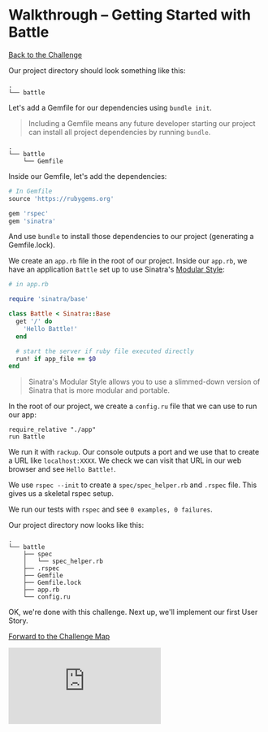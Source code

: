 # Walkthrough – Getting Started with Battle

[Back to the Challenge](../getting_started_with_battle.md)

Our project directory should look something like this:

```
.
└── battle
```

Let's add a Gemfile for our dependencies using `bundle init`.

> Including a Gemfile means any future developer starting our project can install all project dependencies by running `bundle`.

```
.
└── battle
    └── Gemfile
```

Inside our Gemfile, let's add the dependencies:

```ruby
# In Gemfile
source 'https://rubygems.org'

gem 'rspec'
gem 'sinatra'
```

And use `bundle` to install those dependencies to our project (generating a Gemfile.lock).

We create an `app.rb` file in the root of our project.  Inside our `app.rb`, we have an application `Battle` set up to use Sinatra's [Modular Style](http://www.sinatrarb.com/intro.html#Sinatra::Base%20-%20Middleware,%20Libraries,%20and%20Modular%20Apps):

```ruby
# in app.rb

require 'sinatra/base'

class Battle < Sinatra::Base
  get '/' do
    'Hello Battle!'
  end

  # start the server if ruby file executed directly
  run! if app_file == $0
end
```

> Sinatra's Modular Style allows you to use a slimmed-down version of Sinatra that is more modular and portable.

In the root of our project, we create a `config.ru` file that we can use to run our app:

```
require_relative "./app"
run Battle
```

We run it with `rackup`.  Our console outputs a port and we use that to create a URL like `localhost:XXXX`.  We check we can visit that URL in our web browser and see `Hello Battle!`.

We use `rspec --init` to create a `spec/spec_helper.rb` and `.rspec` file.  This gives us a skeletal rspec setup.

We run our tests with `rspec` and see `0 examples, 0 failures`.

Our project directory now looks like this:

```
.
└── battle
    ├── spec
    │   └── spec_helper.rb
    ├── .rspec
    ├── Gemfile
    ├── Gemfile.lock
    ├── app.rb
    └── config.ru
```

OK, we're done with this challenge. Next up, we'll implement our first User Story.

[Forward to the Challenge Map](../README.md)


![Tracking pixel](https://githubanalytics.herokuapp.com/course/intro_to_the_web/walkthroughs/getting_started_with_battle.md)

